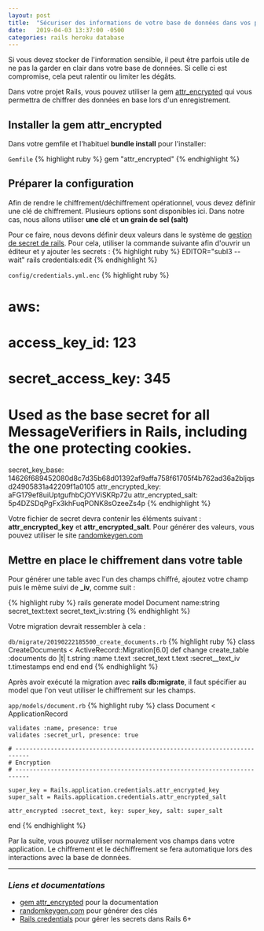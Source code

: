 ```yaml
---
layout: post
title:  "Sécuriser des informations de votre base de données dans vos projets Rails 6 avec attr_encrypted"
date:   2019-04-03 13:37:00 -0500
categories: rails heroku database
---
```


Si vous devez stocker de l'information sensible, il peut
être parfois utile de ne pas la garder en clair dans votre base de données. Si celle
ci est compromise, cela peut ralentir ou limiter les dégâts.

Dans votre projet Rails, vous pouvez utiliser la gem [attr_encrypted](https://github.com/attr-encrypted/attr_encrypted) qui vous
permettra de chiffrer des données en base lors d'un enregistrement.

## Installer la gem attr_encrypted

Dans votre gemfile et l'habituel **bundle install** pour l'installer:

`Gemfile`
{% highlight ruby %}
gem "attr_encrypted"
{% endhighlight %}

## Préparer la configuration

Afin de rendre le chiffrement/déchiffrement opérationnel, vous devez définir une
clé de chiffrement. Plusieurs options sont disponibles ici. Dans notre cas, nous allons
utiliser **une clé** et **un grain de sel (salt)**

Pour ce faire, nous devons définir deux valeurs dans le système de [gestion de secret de rails](https://edgeguides.rubyonrails.org/security.html#custom-credentials). Pour cela, utiliser la commande suivante afin d'ouvrir un éditeur et y ajouter les secrets :
{% highlight ruby %}
EDITOR="subl3 --wait" rails credentials:edit
{% endhighlight %}


`config/credentials.yml.enc`
{% highlight ruby %}
# aws:
#   access_key_id: 123
#   secret_access_key: 345

# Used as the base secret for all MessageVerifiers in Rails, including the one protecting cookies.
secret_key_base: 14626f689452080d8c7d35b68d01392af9affa758f61705f4b762ad36a2bljqsd24905831a42209f1a0105
attr_encrypted_key: aFG179ef8uiUptgufhbCjOYViSKRp72u
attr_encrypted_salt: 5p4DZSDqPgFx3khFuqPONK8sOzeeZs4p
{% endhighlight %}

Votre fichier de secret devra contenir les éléments suivant :  **attr_encrypted_key** et **attr_encrypted_salt**.
Pour générer des valeurs, vous pouvez utiliser le site [randomkeygen.com](https://randomkeygen.com/)

## Mettre en place le chiffrement dans votre table

Pour générer une table avec l'un des champs chiffré, ajoutez votre champ puis le même suivi de **_iv**, comme suit :

{% highlight ruby %}
rails generate model Document name:string secret_text:text secret_text_iv:string
{% endhighlight %}

Votre migration devrait ressembler à cela :

`db/migrate/20190222185500_create_documents.rb`
{% highlight ruby %}
class CreateDocuments < ActiveRecord::Migration[6.0]
  def change
    create_table :documents do |t|
      t.string :name
      t.text :secret_text
      t.text :secret__text_iv
      t.timestamps
    end
  end
end
{% endhighlight %}

Après avoir exécuté la migration avec **rails db:migrate**, il faut spécifier au
model que l'on veut utiliser le chiffrement sur les champs.

`app/models/document.rb`
{% highlight ruby %}
class Document < ApplicationRecord

    validates :name, presence: true
    validates :secret_url, presence: true

    # --------------------------------------------------------------------------
    # Encryption
    # --------------------------------------------------------------------------

    super_key = Rails.application.credentials.attr_encrypted_key
    super_salt = Rails.application.credentials.attr_encrypted_salt

    attr_encrypted :secret_text, key: super_key, salt: super_salt

end
{% endhighlight %}

Par la suite, vous pouvez utiliser normalement vos champs dans votre application.
Le chiffrement et le déchiffrement se fera automatique lors des interactions avec
la base de données.

---
### *Liens et documentations*

- [gem attr_encrypted](https://github.com/attr-encrypted/attr_encrypted) pour la documentation
- [randomkeygen.com](https://randomkeygen.com/) pour générer des clés
- [Rails credentials](https://edgeguides.rubyonrails.org/security.html#custom-credentials) pour gérer les secrets dans Rails 6+
